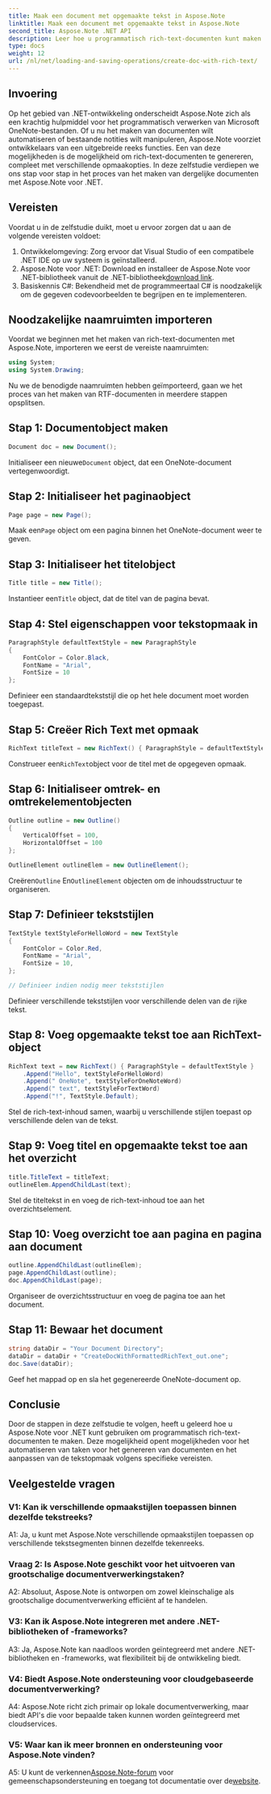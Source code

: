 ```yaml
---
title: Maak een document met opgemaakte tekst in Aspose.Note
linktitle: Maak een document met opgemaakte tekst in Aspose.Note
second_title: Aspose.Note .NET API
description: Leer hoe u programmatisch rich-text-documenten kunt maken met Aspose.Note voor .NET. Stapsgewijze handleiding met codevoorbeelden.
type: docs
weight: 12
url: /nl/net/loading-and-saving-operations/create-doc-with-rich-text/
---
```

## Invoering

Op het gebied van .NET-ontwikkeling onderscheidt Aspose.Note zich als een krachtig hulpmiddel voor het programmatisch verwerken van Microsoft OneNote-bestanden. Of u nu het maken van documenten wilt automatiseren of bestaande notities wilt manipuleren, Aspose.Note voorziet ontwikkelaars van een uitgebreide reeks functies. Een van deze mogelijkheden is de mogelijkheid om rich-text-documenten te genereren, compleet met verschillende opmaakopties. In deze zelfstudie verdiepen we ons stap voor stap in het proces van het maken van dergelijke documenten met Aspose.Note voor .NET.

## Vereisten

Voordat u in de zelfstudie duikt, moet u ervoor zorgen dat u aan de volgende vereisten voldoet:

1. Ontwikkelomgeving: Zorg ervoor dat Visual Studio of een compatibele .NET IDE op uw systeem is geïnstalleerd.
2.  Aspose.Note voor .NET: Download en installeer de Aspose.Note voor .NET-bibliotheek vanuit de .NET-bibliotheek[download link](https://releases.aspose.com/note/net/).
3. Basiskennis C#: Bekendheid met de programmeertaal C# is noodzakelijk om de gegeven codevoorbeelden te begrijpen en te implementeren.

## Noodzakelijke naamruimten importeren

Voordat we beginnen met het maken van rich-text-documenten met Aspose.Note, importeren we eerst de vereiste naamruimten:

```csharp
using System;
using System.Drawing;
```

Nu we de benodigde naamruimten hebben geïmporteerd, gaan we het proces van het maken van RTF-documenten in meerdere stappen opsplitsen.

## Stap 1: Documentobject maken

```csharp
Document doc = new Document();
```

 Initialiseer een nieuwe`Document` object, dat een OneNote-document vertegenwoordigt.

## Stap 2: Initialiseer het paginaobject

```csharp
Page page = new Page();
```

 Maak een`Page` object om een pagina binnen het OneNote-document weer te geven.

## Stap 3: Initialiseer het titelobject

```csharp
Title title = new Title();
```

 Instantieer een`Title` object, dat de titel van de pagina bevat.

## Stap 4: Stel eigenschappen voor tekstopmaak in

```csharp
ParagraphStyle defaultTextStyle = new ParagraphStyle
{
    FontColor = Color.Black,
    FontName = "Arial",
    FontSize = 10
};
```

Definieer een standaardtekststijl die op het hele document moet worden toegepast.

## Stap 5: Creëer Rich Text met opmaak

```csharp
RichText titleText = new RichText() { ParagraphStyle = defaultTextStyle }.Append("Title!");
```

 Construeer een`RichText`object voor de titel met de opgegeven opmaak.

## Stap 6: Initialiseer omtrek- en omtrekelementobjecten

```csharp
Outline outline = new Outline()
{
    VerticalOffset = 100,
    HorizontalOffset = 100
};

OutlineElement outlineElem = new OutlineElement();
```

 Creëren`Outline` En`OutlineElement` objecten om de inhoudsstructuur te organiseren.

## Stap 7: Definieer tekststijlen

```csharp
TextStyle textStyleForHelloWord = new TextStyle
{
    FontColor = Color.Red,
    FontName = "Arial",
    FontSize = 10,
};

// Definieer indien nodig meer tekststijlen
```

Definieer verschillende tekststijlen voor verschillende delen van de rijke tekst.

## Stap 8: Voeg opgemaakte tekst toe aan RichText-object

```csharp
RichText text = new RichText() { ParagraphStyle = defaultTextStyle }
    .Append("Hello", textStyleForHelloWord)
    .Append(" OneNote", textStyleForOneNoteWord)
    .Append(" text", textStyleForTextWord)
    .Append("!", TextStyle.Default);
```

Stel de rich-text-inhoud samen, waarbij u verschillende stijlen toepast op verschillende delen van de tekst.

## Stap 9: Voeg titel en opgemaakte tekst toe aan het overzicht

```csharp
title.TitleText = titleText;
outlineElem.AppendChildLast(text);
```

Stel de titeltekst in en voeg de rich-text-inhoud toe aan het overzichtselement.

## Stap 10: Voeg overzicht toe aan pagina en pagina aan document

```csharp
outline.AppendChildLast(outlineElem);
page.AppendChildLast(outline);
doc.AppendChildLast(page);
```

Organiseer de overzichtsstructuur en voeg de pagina toe aan het document.

## Stap 11: Bewaar het document

```csharp
string dataDir = "Your Document Directory";
dataDir = dataDir + "CreateDocWithFormattedRichText_out.one";
doc.Save(dataDir);
```

Geef het mappad op en sla het gegenereerde OneNote-document op.

## Conclusie

Door de stappen in deze zelfstudie te volgen, heeft u geleerd hoe u Aspose.Note voor .NET kunt gebruiken om programmatisch rich-text-documenten te maken. Deze mogelijkheid opent mogelijkheden voor het automatiseren van taken voor het genereren van documenten en het aanpassen van de tekstopmaak volgens specifieke vereisten.

## Veelgestelde vragen

### V1: Kan ik verschillende opmaakstijlen toepassen binnen dezelfde tekstreeks?

A1: Ja, u kunt met Aspose.Note verschillende opmaakstijlen toepassen op verschillende tekstsegmenten binnen dezelfde tekenreeks.

### Vraag 2: Is Aspose.Note geschikt voor het uitvoeren van grootschalige documentverwerkingstaken?

A2: Absoluut, Aspose.Note is ontworpen om zowel kleinschalige als grootschalige documentverwerking efficiënt af te handelen.

### V3: Kan ik Aspose.Note integreren met andere .NET-bibliotheken of -frameworks?

A3: Ja, Aspose.Note kan naadloos worden geïntegreerd met andere .NET-bibliotheken en -frameworks, wat flexibiliteit bij de ontwikkeling biedt.

### V4: Biedt Aspose.Note ondersteuning voor cloudgebaseerde documentverwerking?

A4: Aspose.Note richt zich primair op lokale documentverwerking, maar biedt API's die voor bepaalde taken kunnen worden geïntegreerd met cloudservices.

### V5: Waar kan ik meer bronnen en ondersteuning voor Aspose.Note vinden?

 A5: U kunt de verkennen[Aspose.Note-forum](https://forum.aspose.com/c/note/28) voor gemeenschapsondersteuning en toegang tot documentatie over de[website](https://reference.aspose.com/note/net/).